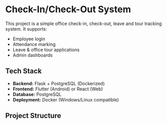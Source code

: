 # Check-In/Check-Out System

This project is a simple office check-in, check-out, leave and tour tracking system. It supports:
- Employee login
- Attendance marking
- Leave & office tour applications
- Admin dashboards

## Tech Stack
- **Backend:** Flask + PostgreSQL (Dockerized)
- **Frontend:** Flutter (Android) or React (Web)
- **Database:** PostgreSQL
- **Deployment:** Docker (Windows/Linux compatible)

## Project Structure

